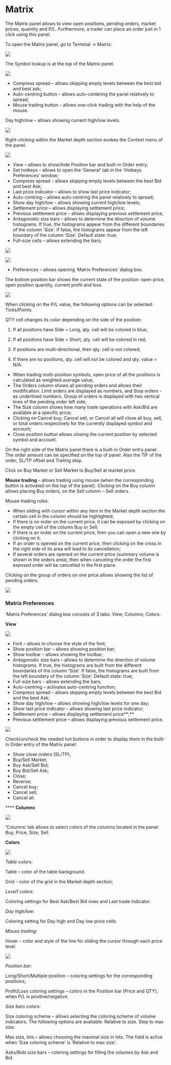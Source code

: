 # Matrix

The Matrix panel allows to view open positions, pending orders, market prices, quantity and P/L. Furthermore, a trader can place an order just in 1 click using this panel. 

To open the Matrix panel, go to Terminal -&gt; Matrix:

![](../../../.gitbook/assets/matrix.png)

The Symbol lookup is at the top of the Matrix panel.

![](../../../.gitbook/assets/toolbar.png)

* Compress spread – allows skipping empty levels between the best bid and best ask;
* Auto-centring button – allows auto-centering the panel relatively to spread;
* Mouse trading button – allows one-click trading with the help of the mouse.

Day high/low – allows showing current high/low levels.

![](../../../.gitbook/assets/super-dom.png)

Right-clicking within the Market depth section evokes the Context menu of the panel.

![](../../../.gitbook/assets/matrix-context-menu1.png)

* View – allows to show/hide Position bar and built-in Order entry;
* Set hotkeys – allows to open the ‘General’ tab in the ‘Hotkeys Preferences’ window;  
* Compress spread – allows skipping empty levels between the best Bid and best Ask;
* Last price indicator – allows to show last price indicator;
* Auto-centring – allows auto-centring the panel relatively to spread;
* Show day high/low – allows showing current high/low levels;
* Settlement price – allows displaying settlement price;
* Previous settlement price – allows displaying previous settlement price;
* Antagonistic size bars – allows to determine the direction of volume histograms. If true, the histograms appear from the different boundaries of the column ‘Size’. If false, the histograms appear from the left boundary of the column ‘Size’. Default state: true;
* Full-size cells – allows extending the bars;

![](../../../.gitbook/assets/small-size.png)

![](../../../.gitbook/assets/full-size.png)

* Preferences – allows opening ‘Matrix Preferences’ dialog box.

The bottom position bar shows the current state of the position: open price, open position quantity, current profit and loss.

![](../../../.gitbook/assets/screen-shot1-2018-12-19-at-6.10.png)

When clicking on the P/L value, the following options can be selected: Ticks/Points.

QTY cell changes its color depending on the side of the position:

1.    If all positions have Side = Long, qty. cell will be colored in blue;

2.    If all positions have Side = Short, qty. cell will be colored in red;

3.    If positions are multi-directional, then qty. cell is not colored;

4.    If there are no positions, qty. cell will not be colored and qty. value = N/A.

* When trading multi-position symbols, open price of all the positions is calculated as weighted average value;
* The Orders column shows all pending orders and allows their modification. Limit orders are displayed as numbers, and Stop orders - as underlined numbers. Group of orders is displayed with two vertical lines of the pending order left side;
* The Size column shows how many trade operations with Ask/Bid are available at a specific price;
* Clicking on Cancel buy, Cancel sell, or Cancel all will close all buy, sell, or total orders respectively for the currently displayed symbol and account;
* Close position button allows closing the current position by selected symbol and account.

On the right side of the Matrix panel there is a built-in Order entry panel. The order amount can be specified on the top of panel. Also the TIF of the order, SL/TP offset and Trailing stop.

Click on Buy Market or Sell Market to Buy/Sell at market price.

**Mouse trading** – allows trading using mouse \(when the corresponding button is activated on the top of the panel\). Clicking on the Buy column allows placing Buy orders, on the Sell column – Sell orders.

Mouse trading rules:

* When sliding with cursor within any item in the Market depth section the certain cell in the column should be highlighted;
* If there is no order on the current price, it can be exposed by clicking on the empty cell of the column Buy or Sell;
* If there is an order on the current price, then you can open a new one by clicking on it;
* If an order is opened on the current price, then clicking on the cross in the right side of its area will lead to its cancellation;
* If several orders are opened on the current price \(summary volume is shown in the orders area\), then when canceling the order the first exposed order will be cancelled in the first place.

Clicking on the group of orders on one price allows showing the list of pending orders.

![](../../../.gitbook/assets/orders.png)

### **Matrix Preferences**

‘Matrix Preferences’ dialog box consists of 3 tabs: View, Columns, Colors. 

**View**

![](../../../.gitbook/assets/1%20%2828%29.png)

* Font – allows to choose the style of the font;
* Show position bar – allows showing position bar;
* Show toolbar – allows showing the toolbar;
* Antagonistic size bars – allows to determine the direction of volume histograms. If true, the histograms are built from the different boundaries of the column ‘Size’. If false, the histograms are built from the left boundary of the column ‘Size’. Default state: true;
* Full-size bars – allows extending the bars;
* Auto-centring – activates auto-centring function;
* Compress spread – allows skipping empty levels between the best Bid and the best Ask;
* Show day high/low – allows showing high/low levels for one day;
* Show last price indicator – allows showing last price indicator;
* Settlement price – allows displaying settlement price**;**
* Previous settlement price – allows displaying previous settlement price.

![](../../../.gitbook/assets/2%20%285%29.png)

Check/uncheck the needed hot buttons in order to display them in the built-in Order entry of the Matrix panel:

* Show close orders \(SL/TP\);
* Buy/Sell Market;
* Buy Ask/Sell Bid;
* Buy Bid/Sell Ask;
* Close;
* Reverse;
* Cancel buy;
* Cancel sell;
* Cancel all.

 **** **Columns**

![](../../../.gitbook/assets/3%20%2845%29.png)

‘Columns’ tab allows to select colors of the columns located in the panel: Buy, Price, Size, Sell.

**Colors**

![](../../../.gitbook/assets/4%20%2836%29.png)

_Table colors:_

Table – color of the table background.

Grid – color of the grid in the Market depth section;

_Level1 colors:_

Coloring settings for Best Ask/Best Bid rows and Last trade indicator.

_Day high/low:_

Coloring setting for Day high and Day low price cells.

_Mouse trading:_ 

Hover – color and style of the line for sliding the cursor through each price level.

![](../../../.gitbook/assets/5%20%2830%29.png)

_Position bar:_

Long/Short/Multiple position – coloring settings for the corresponding positions;

Profit/Loss coloring settings – colors in the Position bar \(Price and QTY\), when P/L is positive/negative.

_Size bars colors:_

Size coloring scheme – allows selecting the coloring scheme of volume indicators. The following options are available: Relative to size, Step to max size.

Max size, lots – allows choosing the maximal size in lots. The field is active when ‘Size coloring scheme’ is ‘Relative to max size’.

Asks/Bids size bars – coloring settings for filling the volumes by Ask and Bid.

